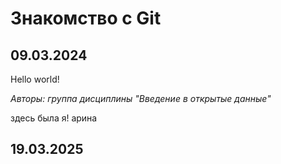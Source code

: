 # Знакомство с Git

## 09.03.2024

Hello world!

*Авторы: группа дисциплины "Введение в открытые данные"*

здесь была я! арина

## 19.03.2025
